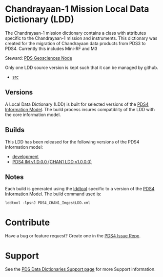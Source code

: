# Chandrayaan-1 Mission Local Data Dictionary (LDD)

The Chandrayaan-1 mission dictionary contains a class with attributes specific to the 
        Chandrayaan-1 mission and instruments. This dictionary was created for the migration
        of Chandrayaan data products from PDS3 to PDS4. Currently this includes Mini-RF and M3

Steward: [PDS Geosciences Node](https://pds-geosciences.wustl.edu/)

Only one LDD source version is kept such that it can be managed by github.

- [src](src)

## Versions

A Local Data Dictionary (LDD) is built for selected versions of the [PDS4 Information Model](https://pds.nasa.gov/pds4/doc/im/).
The build process insures compatiblity of the LDD with the core information model.

## Builds

This LDD has been released for the following versions of the PDS4 information model:

- [development](build/development)
- [PDS4 IM v1.D.0.0 (CHAN1 LDD v1.0.0.0)](build/release/1.D.0.0_1.0.0.0)

## Notes

Each build is generated using the [lddtool](https://pds.nasa.gov/tools/about/ldd/) specific to a version of the [PDS4 Information Model](https://pds.nasa.gov/datastandards/documents/im/). The build command used is:

```
lddtool -lpsnJ PDS4_CHAN1_IngestLDD.xml
```

# Contribute

Have a bug or feature request? Create one in the [PDS4 Issue Repo](https://github.com/pds-data-dictionaries/PDS4-LDD-Issue-Repo/issues/new/choose).


# Support

See the [PDS Data Dictionaries Support page](https://pds-data-dictionaries.github.io/support/) for more Support information.
